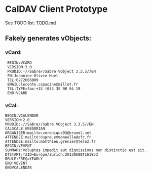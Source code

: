 # CalDAV Client Prototype

See TODO list: [TODO.md](TODO.md)

## Fakely generates vObjects:

### vCard:

```
 BEGIN:VCARD
 VERSION:3.0
 PRODID:-//Sabre//Sabre VObject 3.3.5//EN
 FN:Jeannine-Olivie Huet
 TEL:0272666909
 EMAIL:leconte.capucine@millet.fr
 TEL;TYPE=fax:+33 (0)3 39 98 94 19
 END:VCARD
 ```

### vCal:
 
 ```
 BEGIN:VCALENDAR
 VERSION:2.0
 PRODID:-//Sabre//Sabre VObject 3.3.5//EN
 CALSCALE:GREGORIAN
 ORGANIZER:mailto:veronique93@brunel.net
 ATTENDEE:mailto:dupre.emmanuelle@sfr.fr
 ATTENDEE:mailto:matthieu.grenier@tele2.fr
 BEGIN:VEVENT
 SUMMARY:Voluptas impedit aut dignissimos non distinctio est sit.
 DTSTART;TZID=Europe/Zurich:20130608T161853
 RRULE:FREQ=YEARLY
 END:VEVENT
 ENDVCALENDAR
 ```